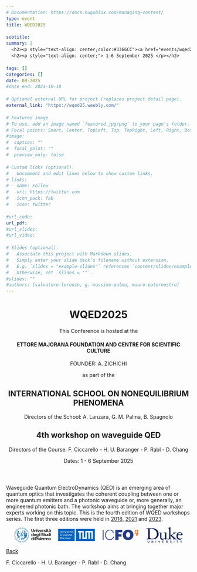 ```yaml
---
# Documentation: https://docs.hugoblox.com/managing-content/
type: event
title: WQED2025
  
subtitle: 
summary: |
  <h2><p style="text-align: center;color:#3366CC"><a href="events/wqed2025">4th workshop on waveguide QED</a></p></h2>
  <h2><p style="text-align: center;"> 1-6 September 2025 </p></h2>

tags: []
categories: []
date: 09-2025
#date_end: 2024-10-18

# Optional external URL for project (replaces project detail page).
external_link: "https://wqed25.weebly.com/"

# Featured image
# To use, add an image named `featured.jpg/png` to your page's folder.
# Focal points: Smart, Center, TopLeft, Top, TopRight, Left, Right, BottomLeft, Bottom, BottomRight.
#image:
#  caption: ""
#  focal_point: ""
#  preview_only: false

# Custom links (optional).
#   Uncomment and edit lines below to show custom links.
# links:
# - name: Follow
#   url: https://twitter.com
#   icon_pack: fab
#   icon: twitter

#url_code: 
url_pdf: 
#url_slides: 
#url_video: 

# Slides (optional).
#   Associate this project with Markdown slides.
#   Simply enter your slide deck's filename without extension.
#   E.g. `slides = "example-slides"` references `content/slides/example-slides.md`.
#   Otherwise, set `slides = ""`.
#slides: ""
#authors: [salvatore-lorenzo, g.-massimo-palma, mauro-paternostro]
---
```

<html lang="en">


<title></title>
    <style>
        .myButton {
            background-color: blue; /* Background color */
            color: white;           /* Text color */
            border: none;           /* Remove borders if needed */
            padding: 10px 20px;
            border-radius: 5px;     /* Optional rounded corners */
        }
        /* Hover effect */
        .myButton:hover {
          background-color: darkblue;
        }
        .nav-link[data-bs-target]:hover {
        }
        .nav-link[data-bs-target] {
            color: black;
            background-color: #f0f0f0;
            border-color: var(--bs-btn-hover-border-color);
        }
        .nav-link[data-bs-target].active {
            color: #FFFFFF;
            background-color: #7799AA;
            border-color: var(--bs-btn-hover-border-color);
        }
        .event-row {
            display: flex;
            align-items: stretch;
            margin-bottom: 0px;
            /*border: 2px solid white;*/
        }
        .event-time {
            width: 150px;
            display: flex;
            align-items: center;
            justify-content: center;
            text-align: center;
            /*padding: 0px;*/
        }
        .event-description {
            flex-grow: 2;
            display: flex;
            flex-direction: column;
            justify-content: center;
            text-align: center;
            padding: 0px 20px 20px 20px;
        }
        .event-description-break {
            flex-grow: 1;
            display: flex;
            flex-direction: column;
            justify-content: center;
            text-align: center;
            padding: 0px 0px 0px 0px;
        }
        .speaker-name {
            cursor: pointer;
            color: #3366CC;
            text-decoration: underline;
        }
        .speaker-name:hover {
            color: #0056b3;
        }
        .blue-bg {
            background-color: #3366CC;
            color: white;
        }
        .gray-bg {
            background-color: #7799AA;
            color: white;
        }
        .light-gray-bg {
            background-color: #f0f0f0;
        }
        .white-bg {
            background-color: #ffffff;
        }
        .dark-gray-bg {
            background-color: rgb(220,220,220);
        }
        .program-container {
            height: 800px; /* Adjust this value to change the overall height of the schedule */
        }
    </style>

<body>
<div class="container my-5">
        <header class="text-center mb-5">
            <h1>WQED2025</h1>
            <p class="small">This Conference is hosted at the</p>
            <h4>ETTORE MAJORANA FOUNDATION AND CENTRE FOR SCIENTIFIC CULTURE</h4>
            <p class="small">FOUNDER: A. ZICHICHI</p>
            <p class="small">as part of the</p>
            <h2>INTERNATIONAL SCHOOL ON NONEQUILIBRIUM PHENOMENA</h2>
            <p>Directors of the School: A. Lanzara, G. M. Palma, B. Spagnolo</p>
            <h2 class="text-primary">4th workshop on waveguide QED</h2>
            <p>Directors of the Course: F. Ciccarello - H. U. Baranger - P. Rabl - D. Chang</p> 
            <p>Dates: 1 - 6 September 2025</p>
        </header>
        <section class="mb-5">
            <p>
            Waveguide Quantum ElectroDynamics (QED) is an emerging area of quantum optics that investigates the coherent coupling between one or more quantum emitters and a photonic waveguide or, more generally, an engineered photonic bath. The workshop aims at bringing together major experts working on this topic. This is the fourth edition of WQED workshops series. The first three editions were held in <a href="https://wqed18.weebly.com" target="_blank">2018</a>, <a href="https://wqed20.weebly.com" target="_blank">2021</a> and <a href="https://wqed23.weebly.com" target="_blank">2023</a>. 
            <div style="display: flex; justify-content: center; align-items: center; gap: 20px;">
                <img src="./unipa.png" alt="UNIPA Logo" style="width: 100px;">
                <img src="tum.png" alt="TUM Logo" style="width: 100px;">
                <img src="icfo.png" alt="ICFO Logo" style="width: 100px;">
                <img src="duke.jpg" alt="Duke Logo" style="width: 100px;">
            </div>    </section>
<p class="text-center">
<a class="lead" href="../../">Back</a></p>
</div>
</body>
</html>

F. Ciccarello - H. U. Baranger - P. Rabl - D. Chang